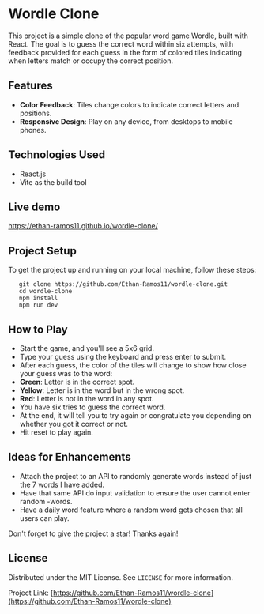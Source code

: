 # Wordle Clone

This project is a simple clone of the popular word game Wordle, built with React. The goal is to guess the correct word within six attempts, with feedback provided for each guess in the form of colored tiles indicating when letters match or occupy the correct position.

## Features

- **Color Feedback**: Tiles change colors to indicate correct letters and positions.
- **Responsive Design**: Play on any device, from desktops to mobile phones.

## Technologies Used

- React.js
- Vite as the build tool

## Live demo

https://ethan-ramos11.github.io/wordle-clone/

## Project Setup

To get the project up and running on your local machine, follow these steps:

```
   git clone https://github.com/Ethan-Ramos11/wordle-clone.git
   cd wordle-clone
   npm install
   npm run dev
```

## How to Play

- Start the game, and you'll see a 5x6 grid.
- Type your guess using the keyboard and press enter to submit.
- After each guess, the color of the tiles will change to show how close your guess was to the word:
- **Green**: Letter is in the correct spot.
- **Yellow**: Letter is in the word but in the wrong spot.
- **Red**: Letter is not in the word in any spot.
- You have six tries to guess the correct word.
- At the end, it will tell you to try again or congratulate you depending on whether you got it correct or not.
- Hit reset to play again.

## Ideas for Enhancements

- Attach the project to an API to randomly generate words instead of just the 7 words I have added.
- Have that same API do input validation to ensure the user cannot enter random -words.
- Have a daily word feature where a random word gets chosen that all users can play.

Don't forget to give the project a star! Thanks again!

## License

Distributed under the MIT License. See `LICENSE` for more information.

Project Link: [https://github.com/Ethan-Ramos11/wordle-clone](https://github.com/Ethan-Ramos11/wordle-clone)
